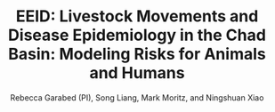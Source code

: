 ---
layout: grant
title: 'EEID: Livestock Movements and Disease Epidemiology in the Chad Basin: Modeling Risks for Animals and Humans'
author: 'Rebecca Garabed (PI), Song Liang, Mark Moritz, and Ningshuan Xiao'
ORCID: 
year: 2009
link: https://mlab.osu.edu/sites/mlab.osu.edu/files/EEID%20project%20description%202009.pdf
funder: "U.S. National Science Foundation (NSF)"
program: Ecology and Evolution of Infectious Diseases (EEID) 
discipline: interdisciplinary, veterinary medicine, geography, public health, anthropology
status: funded
---